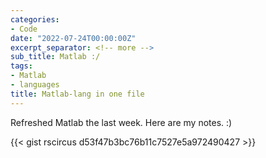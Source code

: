 ```yaml
---
categories:
- Code
date: "2022-07-24T00:00:00Z"
excerpt_separator: <!-- more -->
sub_title: Matlab :/
tags:
- Matlab
- languages
title: Matlab-lang in one file
---
```


Refreshed Matlab the last week. Here are my notes. :)

<!--more-->

{{< gist rscircus d53f47b3bc76b11c7527e5a972490427 >}}
